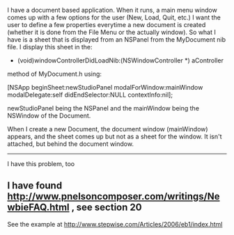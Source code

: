 I have a document based application.  When it runs, a main menu window comes up with a few options for the user (New, Load, Quit, etc.)  I want the user to define a few properties everytime a new document is created (whether it is done from the File Menu or the actually window).  So what I have is a sheet that is displayed from an NSPanel from the MyDocument nib file.  I display this sheet in the:

- (void)windowControllerDidLoadNib:(NSWindowController *) aController

method of MyDocument.h using:

[NSApp beginSheet:newStudioPanel modalForWindow:mainWindow
modalDelegate:self
didEndSelector:NULL
contextInfo:nil];

newStudioPanel being the NSPanel and the mainWindow being the NSWindow of the Document.

When I create a new Document, the document window (mainWindow) appears, and the sheet comes up but not as a sheet for the window.  It isn't attached, but behind the document window.

---

I have this problem, too

I have found http://www.pnelsoncomposer.com/writings/NewbieFAQ.html , see section 20
----
See the example at http://www.stepwise.com/Articles/2006/eb1/index.html
